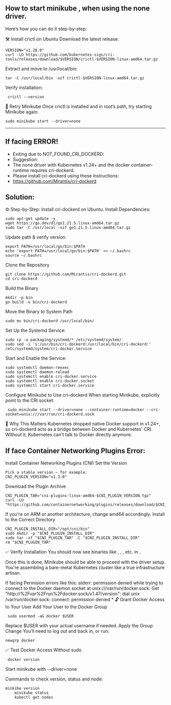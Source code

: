 
How to start minikube ,  when using the none driver.
---------------------------------------------------------------

Here’s how you can do it  step-by-step:

🛠️ Install crictl on Ubuntu
 Download the latest release:

	VERSION="v1.28.0"
	curl -LO https://github.com/kubernetes-sigs/cri-tools/releases/download/$VERSION/crictl-$VERSION-linux-amd64.tar.gz

Extract and move to /usr/local/bin:
	
	tar -C /usr/local/bin -xzf crictl-$VERSION-linux-amd64.tar.gz

Verify installation:
  
	 crictl --version

🔁 Retry Minikube
Once crictl is installed and in root’s path, try starting Minikube again:

	sudo minikube start --driver=none

-----------------------------------------------------------------------------------------
If facing ERROR!
-----------------------------------------------------------------------------------------
- Exiting due to NOT_FOUND_CRI_DOCKERD:
- Suggestion:
- The none driver with Kubernetes v1.24+ and the docker container-runtime requires cri-dockerd.
- Please install cri-dockerd using these instructions:
- https://github.com/Mirantis/cri-dockerd
  
Solution:
----------
⚙️ Step-by-Step: Install cri-dockerd on Ubuntu.
 Install Dependencies: 

	sudo apt-get update -y
	wget https://go.dev/dl/go1.21.5.linux-amd64.tar.gz
    sudo tar -C /usr/local -xzf go1.21.5.linux-amd64.tar.gz

Update path & verify version.

	export PATH=/usr/local/go/bin:$PATH
    echo 'export PATH=/usr/local/go/bin:$PATH' >> ~/.bashrc
    source ~/.bashrc
	
 Clone the Repository

	git clone https://github.com/Mirantis/cri-dockerd.git
	cd cri-dockerd

 Build the Binary

	mkdir -p bin
	go build -o bin/cri-dockerd
 
 Move the Binary to System Path
  
  	sudo mv bin/cri-dockerd /usr/local/bin/

 Set Up the Systemd Service:

    sudo cp -a packaging/systemd/* /etc/systemd/system/
    sudo sed -i 's:/usr/bin/cri-dockerd:/usr/local/bin/cri-dockerd:' /etc/systemd/system/cri-docker.service

Start and Enable the Service:

	sudo systemctl daemon-reexec
    sudo systemctl daemon-reload
	sudo systemctl enable cri-docker.service
	sudo systemctl enable cri-docker.socket
	sudo systemctl start cri-docker.service

Configure Minikube to Use cri-dockerd
When starting Minikube, explicitly point to the CRI socket:

     sudo minikube start --driver=none --container-runtime=docker --cri-socket=unix:///var/run/cri-dockerd.sock

🧠 Why This Matters
Kubernetes dropped native Docker support in v1.24+, so cri-dockerd acts as a bridge between Docker and Kubernetes' CRI. Without it, Kubernetes can't talk to Docker directly anymore.

If face Container Networking Plugins Error:
-------------------------------------------

Install Container Networking Plugins (CNI)
Set the Version

    Pick a stable version — for example:
	CNI_PLUGIN_VERSION="v1.3.0"

 Download the Plugin Archive
 
	CNI_PLUGIN_TAR="cni-plugins-linux-amd64-$CNI_PLUGIN_VERSION.tgz"
	curl -LO "https://github.com/containernetworking/plugins/releases/download/$CNI_PLUGIN_VERSION/$CNI_PLUGIN_TAR"

If you're on ARM or another architecture, change amd64 accordingly.
Install to the Correct Directory
	
	CNI_PLUGIN_INSTALL_DIR="/opt/cni/bin"
	sudo mkdir -p "$CNI_PLUGIN_INSTALL_DIR"
	sudo tar -xf "$CNI_PLUGIN_TAR" -C "$CNI_PLUGIN_INSTALL_DIR"
	rm "$CNI_PLUGIN_TAR"

✅ Verify Installation
You should now see binaries like , , , etc. in .

Once this is done, Minikube should be able to proceed with the  driver setup. You're assembling a bare-metal Kubernetes cluster like a true infrastructure artisan.

If facing Permision errors like this:
stderr: permission denied while trying to connect to the Docker daemon socket at unix:///var/run/docker.sock: Get "http://%2Fvar%2Frun%2Fdocker.sock/v1.47/version": dial unix /var/run/docker.sock: connect: permission denied
*
🔓 Grant Docker Access to Your User
 Add Your User to the Docker Group
     
	 sudo usermod -aG docker $USER

Replace $USER with your actual username if needed.
Apply the Group Change
You’ll need to log out and back in, or run:
 
	newgrp docker

✅ Test Docker Access Without sudo
 
     docker version

Start minikube with --driver=none

Commands to check version, status and node:
 
	minkibe version
        minikube status
        kubectl get nodes 
